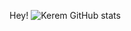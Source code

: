 Hey!
![Kerem GitHub stats](https://github-readme-stats.vercel.app/api?username=incredibleSun148&show_icons=true&theme=dark)
